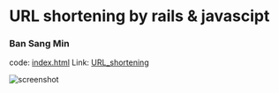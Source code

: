 # URL shortening by rails & javascipt
### Ban Sang Min

code: [index.html](https://github.com/tkdals1119/url_shortening/blob/master/public/index.html)
Link: [URL_shortening](https://peaceful-scrubland-98974.herokuapp.com/)

![screenshot](https://scontent-icn1-1.xx.fbcdn.net/v/t1.0-9/24231882_1736269003064610_7372435835385446482_n.jpg?oh=407168334cfcc17b07db4a05c474f332&oe=5AC6630E)